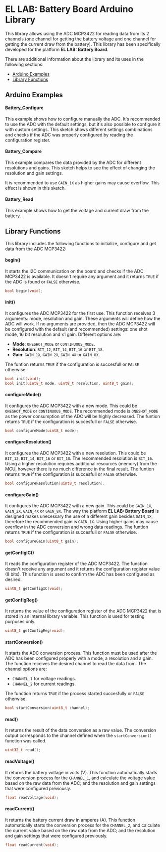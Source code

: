 # EL LAB: Battery Board Arduino Library
This library allows using the ADC MCP3422 for reading data from its 2 channels (one channel for getting the battery voltage and one channel for getting the current draw from the battery). This library has been specifically developed for the platform **EL LAB: Battery Board**.

There are additional information about the library and its uses in the following sections:
- [Arduino Examples](https://github.com/EL-LAB/EL-LAB_Battery_Board_Arduino_Library#arduino-examples)
- [Library Functions](https://github.com/EL-LAB/EL-LAB_Battery_Board_Arduino_Library#library-functions)

## Arduino Examples
#### Battery_Configure
This example shows how to configure manually the ADC. It's recommended to use the ADC with the default settings, but it's also possible to configure it with custom settings. This sketch shows different settings combinations and checks if the ADC was properly configured by reading the configuration register.
#### Battery_Compare
This example compares the data provided by the ADC for different resolutions and gains. This sketch helps to see the effect of changing the resolution and gain settings.

It is recommended to use `GAIN_1X` as higher gains may cause overflow. This effect is shown in this sketch.
#### Battery_Read
This example shows how to get the voltage and current draw from the battery.

## Library Functions
This library includes the following functions to initialize, configure and get data from the ADC MCP3422:
#### begin()
It starts the I2C communication on the board and checks if the ADC MCP3422 is available. It doesn't require any argument and it returns `TRUE` if the ADC is found or `FALSE` otherwise.
```C++
bool begin(void);
```
#### init()
It configures the ADC MCP3422 for the first use. This function receives 3 arguments: mode, resolution and gain. These arguments will define how the ADC will work. If no arguments are provided, then the ADC MCP3422 will be configured with the default (and recommended) settings: one shot mode, 16 bit resolution and x1 gain. Different options are:
- **Mode**: `ONESHOT_MODE` or `CONTINUOUS_MODE`.
- **Resolution**: `BIT_12`, `BIT_14`, `BIT_16` or `BIT_18`.
- **Gain**: `GAIN_1X`, `GAIN_2X`, `GAIN_4X` or `GAIN_8X`.

The funtion returns `TRUE` if the configuration is succesfull or `FALSE` otherwise.
```C++
bool init(void);
bool init(uint8_t mode, uint8_t resolution, uint8_t gain);
```
#### configureMode()
It configures the ADC MCP3422 with a new mode. This could be `ONESHOT_MODE` or `CONTINUOUS_MODE`. The recommended mode is `ONESHOT_MODE` as the power consumption of the ADC will be highly decreased. The funtion returns `TRUE` if the configuration is succesfull or `FALSE` otherwise.
```C++
bool configureMode(uint8_t mode);
```
#### configureResolution()
It configures the ADC MCP3422 with a new resolution. This could be `BIT_12`, `BIT_14`, `BIT_16` or `BIT_18`. The recommended resolution is `BIT_16`. Using a higher resolution requires additional resources (memory) from the MCU, however there is no much difference in the final result. The funtion returns `TRUE` if the configuration is succesfull or `FALSE` otherwise.
```C++
bool configureResolution(uint8_t resolution);
```
#### configureGain()
It configures the ADC MCP3422 with a new gain. This could be `GAIN_1X`, `GAIN_2X`, `GAIN_4X` or `GAIN_8X`. The way the platform **EL LAB: Battery Board** is designed makes unecessary the use of a different gain besides `GAIN_1X`, therefore the recommended gain is `GAIN_1X`. Using higher gains may cause overflow in the ADC conversion and wrong data readings. The funtion returns `TRUE` if the configuration is succesfull or `FALSE` otherwise.
```C++
bool configureGain(uint8_t gain);
```
#### getConfigIC()
It reads the configuration register of the ADC MCP3422. The function doesn't receive any argument and it returns the configuration register value (8 bits). This function is used to confirm the ADC has been configured as desired.
```C++
uint8_t getConfigIC(void);
```
#### getConfigReg()
It returns the value of the configuration register of the ADC MCP3422 that is stored in an internal library variable. This function is used for testing purposes only.
```C++
uint8_t getConfigReg(void);
```
#### startConversion()
It starts the ADC conversion process. This function must be used after the ADC has been configured properly with a mode, a resolution and a gain. The function receives the desired channel to read the data from. The channel options are:
- `CHANNEL_1` for voltage readings.
- `CHANNEL_2` for current readings.

The function returns `TRUE` if the process started succesfully or `FALSE` otherwise.
```C++
bool startConversion(uint8_t channel);
```
#### read()
It returns the result of the data conversion as a raw value. The conversion output corresponds to the channel defined when the `startConversion()` function was called.
```C++
uint32_t read();
```
#### readVoltage()
It returns the battery voltage in volts (V). This function automatically starts the conversion process for the `CHANNEL_1`, and calculate the voltage value based on the raw data from the ADC; and the resolution and gain settings that were configured previously.
```C++
float readVoltage(void);
```
#### readCurrent()
It returns the battery current draw in amperes (A). This function automatically starts the conversion process for the `CHANNEL_2`, and calculate the current value based on the raw data from the ADC; and the resolution and gain settings that were configured previously.
```C++
float readCurrent(void);
```
